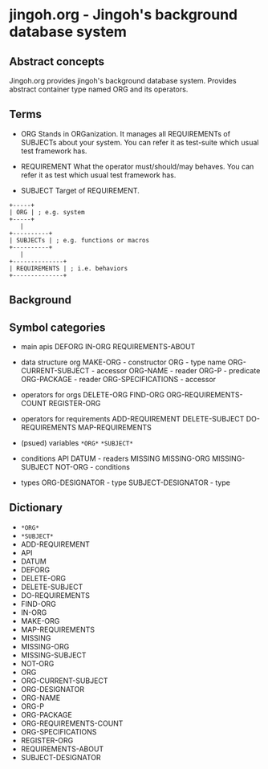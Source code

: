 # jingoh.org - Jingoh's background database system

## Abstract concepts
Jingoh.org provides jingoh's background database system.
Provides abstract container type named ORG and its operators.

## Terms
* ORG
Stands in ORGanization.
It manages all REQUIREMENTs of SUBJECTs about your system.
You can refer it as test-suite which usual test framework has.

* REQUIREMENT
What the operator must/should/may behaves.
You can refer it as test which usual test framework has.

* SUBJECT
Target of REQUIREMENT.
```management hierarchy
+-----+
| ORG | ; e.g. system
+-----+
   |
+----------+
| SUBJECTs | ; e.g. functions or macros
+----------+
   |
+--------------+
| REQUIREMENTS | ; i.e. behaviors
+--------------+
```

## Background

## Symbol categories

* main apis
DEFORG IN-ORG REQUIREMENTS-ABOUT

* data structure org
MAKE-ORG - constructor
ORG - type name
ORG-CURRENT-SUBJECT - accessor
ORG-NAME - reader
ORG-P - predicate
ORG-PACKAGE - reader
ORG-SPECIFICATIONS - accessor

* operators for orgs
DELETE-ORG FIND-ORG ORG-REQUIREMENTS-COUNT REGISTER-ORG

* operators for requirements
ADD-REQUIREMENT DELETE-SUBJECT DO-REQUIREMENTS MAP-REQUIREMENTS

* (psued) variables
`*ORG*` `*SUBJECT*`

* conditions
API DATUM - readers
MISSING MISSING-ORG MISSING-SUBJECT NOT-ORG - conditions

* types
ORG-DESIGNATOR - type
SUBJECT-DESIGNATOR - type

## Dictionary

* `*ORG*`
* `*SUBJECT*`
* ADD-REQUIREMENT
* API
* DATUM
* DEFORG
* DELETE-ORG
* DELETE-SUBJECT
* DO-REQUIREMENTS
* FIND-ORG
* IN-ORG
* MAKE-ORG
* MAP-REQUIREMENTS
* MISSING
* MISSING-ORG
* MISSING-SUBJECT
* NOT-ORG
* ORG
* ORG-CURRENT-SUBJECT
* ORG-DESIGNATOR
* ORG-NAME
* ORG-P
* ORG-PACKAGE
* ORG-REQUIREMENTS-COUNT
* ORG-SPECIFICATIONS
* REGISTER-ORG
* REQUIREMENTS-ABOUT
* SUBJECT-DESIGNATOR
